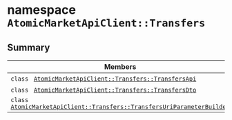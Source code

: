 # namespace `AtomicMarketApiClient::Transfers` 

## Summary

 Members                                | Descriptions                                
----------------------------------------|---------------------------------------------
`class ` [`AtomicMarketApiClient::Transfers::TransfersApi`](.github/workflows/documentation/md/AtomicMarketApiClient--Transfers--TransfersApi.md#class_atomic_market_api_client_1_1_transfers_1_1_transfers_api) | 
`class ` [`AtomicMarketApiClient::Transfers::TransfersDto`](.github/workflows/documentation/md/AtomicMarketApiClient--Transfers--TransfersDto.md#class_atomic_market_api_client_1_1_transfers_1_1_transfers_dto) | 
`class ` [`AtomicMarketApiClient::Transfers::TransfersUriParameterBuilder`](.github/workflows/documentation/md/AtomicMarketApiClient--Transfers--TransfersUriParameterBuilder.md#class_atomic_market_api_client_1_1_transfers_1_1_transfers_uri_parameter_builder) | 

